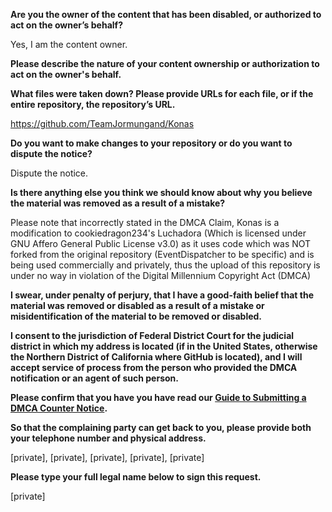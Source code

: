 **Are you the owner of the content that has been disabled, or authorized to act on the owner’s behalf?**

Yes, I am the content owner.

**Please describe the nature of your content ownership or authorization to act on the owner's behalf.**

**What files were taken down? Please provide URLs for each file, or if the entire repository, the repository’s URL.**

https://github.com/TeamJormungand/Konas

**Do you want to make changes to your repository or do you want to dispute the notice?**

Dispute the notice.

**Is there anything else you think we should know about why you believe the material was removed as a result of a mistake?**

Please note that incorrectly stated in the DMCA Claim, Konas is a modification to cookiedragon234's Luchadora (Which is licensed under GNU Affero General Public License v3.0) as it uses code which was NOT forked from the original repository (EventDispatcher to be specific) and is being used commercially and privately, thus the upload of this repository is under no way in violation of the Digital Millennium Copyright Act (DMCA)

**I swear, under penalty of perjury, that I have a good-faith belief that the material was removed or disabled as a result of a mistake or misidentification of the material to be removed or disabled.**

**I consent to the jurisdiction of Federal District Court for the judicial district in which my address is located (if in the United States, otherwise the Northern District of California where GitHub is located), and I will accept service of process from the person who provided the DMCA notification or an agent of such person.**

**Please confirm that you have you have read our <a href="https://docs.github.com/articles/guide-to-submitting-a-dmca-counter-notice">Guide to Submitting a DMCA Counter Notice</a>.**

**So that the complaining party can get back to you, please provide both your telephone number and physical address.**

[private], [private], [private], [private], [private]

**Please type your full legal name below to sign this request.**

[private]
